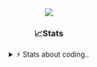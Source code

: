<div align="center">
  
<p align="center">
  <img src="https://lanyard.cnrad.dev/api/1018290650602553364" />
</p>

### 📈Stats
<details>
    <summary> ⚡ Stats about coding.. </> </summary>
    <br/>

<!--START_SECTION:waka-->
![Code Time](http://img.shields.io/badge/Code%20Time-1%20hr%2016%20mins-blue)

![Profile Views](http://img.shields.io/badge/Profile%20Views-105-blue)

**🐱 My GitHub Data** 

> 📦 710.1 kB Used in GitHub's Storage 
 > 
> 💼 Opted to Hire
 > 
> 📜 6 Public Repositories 
 > 
> 🔑 13 Private Repositories 
 > 
**I'm a Night 🦉** 

```text
🌞 Morning                34 commits          ██░░░░░░░░░░░░░░░░░░░░░░░   07.64 % 
🌆 Daytime                183 commits         ██████████░░░░░░░░░░░░░░░   41.12 % 
🌃 Evening                186 commits         ██████████░░░░░░░░░░░░░░░   41.80 % 
🌙 Night                  42 commits          ██░░░░░░░░░░░░░░░░░░░░░░░   09.44 % 
```
📅 **I'm Most Productive on Sunday** 

```text
Monday                   21 commits          █░░░░░░░░░░░░░░░░░░░░░░░░   04.72 % 
Tuesday                  55 commits          ███░░░░░░░░░░░░░░░░░░░░░░   12.36 % 
Wednesday                83 commits          █████░░░░░░░░░░░░░░░░░░░░   18.65 % 
Thursday                 70 commits          ████░░░░░░░░░░░░░░░░░░░░░   15.73 % 
Friday                   45 commits          ███░░░░░░░░░░░░░░░░░░░░░░   10.11 % 
Saturday                 71 commits          ████░░░░░░░░░░░░░░░░░░░░░   15.96 % 
Sunday                   100 commits         ██████░░░░░░░░░░░░░░░░░░░   22.47 % 
```


📊 **This Week I Spent My Time On** 

```text
🕑︎ Time Zone: Europe/Berlin

💬 Programming Languages: 
No Activity Tracked This Week

🔥 Editors: 
No Activity Tracked This Week

🐱‍💻 Projects: 
No Activity Tracked This Week

💻 Operating System: 
No Activity Tracked This Week
```

**I Mostly Code in JavaScript** 

```text
JavaScript               4 repos             ███████░░░░░░░░░░░░░░░░░░   26.67 % 
Lua                      3 repos             █████░░░░░░░░░░░░░░░░░░░░   20.00 % 
Python                   3 repos             █████░░░░░░░░░░░░░░░░░░░░   20.00 % 
TypeScript               2 repos             ███░░░░░░░░░░░░░░░░░░░░░░   13.33 % 
HTML                     1 repo              ██░░░░░░░░░░░░░░░░░░░░░░░   06.67 % 
```




 Last Updated on 30/05/2024 15:17:43 UTC
<!--END_SECTION:waka-->
</details>
